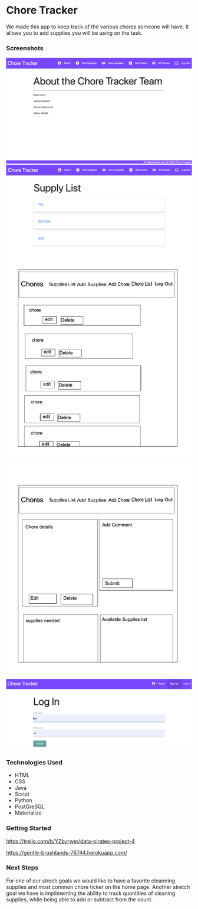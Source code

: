 # Chore Tracker
We made this app to keep track of the various chores someone will have. It allows you to add supplies you will be using on the task. 


### Screenshots
![about](./aproject-pics/about.png)
![supplylist](./aproject-pics/supplylist.png)
![chorelist](./aproject-pics/chorelist.png)
![choredetail](./aproject-pics/choredetail.png)
![login](./aproject-pics/log.png)


### Technologies Used
- HTML
- CSS 
- Java 
- Script
- Python 
- PostGreSQL 
- Materialize


### Getting Started
https://trello.com/b/YZbyrwer/data-pirates-project-4


https://gentle-brushlands-78744.herokuapp.com/

### Next Steps
For one of our strech goals we would like to have a favorite cleanning supplies and most common chore ticker on the home page.
Another stretch goal we have is implimenting the ability to track quantities of cleaning supplies, while being able to add or subtract from the count.
